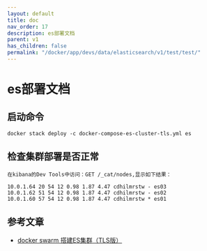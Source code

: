 ```yaml
---
layout: default
title: doc
nav_order: 17
description: es部署文档
parent: v1
has_children: false
permalink: "/docker/app/devs/data/elasticsearch/v1/test/test/"
---
```


# es部署文档

## 启动命令

```shell
docker stack deploy -c docker-compose-es-cluster-tls.yml es
```

## 检查集群部署是否正常

```shell
在kibana的Dev Tools中访问：GET /_cat/nodes,显示如下结果：

10.0.1.64 20 54 12 0.98 1.87 4.47 cdhilmrstw - es03
10.0.1.62 51 54 12 0.98 1.87 4.47 cdhilmrstw - es02
10.0.1.60 57 54 12 0.98 1.87 4.47 cdhilmrstw * es01
```

## 参考文章

- [docker swarm 搭建ES集群（TLS版）](https://www.cnblogs.com/JentZhang/p/17227129.html)
